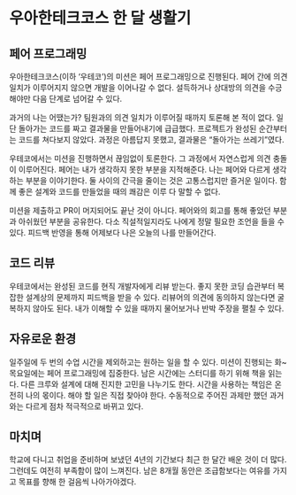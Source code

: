 # 우아한테크코스 한 달 생활기

## 페어 프로그래밍

우아한테크코스(이하 ‘우테코’)의 미션은 페어 프로그래밍으로 진행된다. 페어 간에 의견 일치가 이루어지지 않으면 개발을 이어나갈 수 없다. 설득하거나 상대방의 의견을 수긍해야만 다음 단계로 넘어갈 수 있다.

과거의 나는 어땠는가? 팀원과의 의견 일치가 이루어질 때까지 토론해 본 적이 없다. 일단 돌아가는 코드를 짜고 결과물을 만들어내기에 급급했다. 프로젝트가 완성된 순간부터는 코드를 쳐다보지 않았다. 과정은 아름답지 못했고, 결과물은 “돌아가는 쓰레기”였다.

우테코에서는 미션을 진행하면서 끊임없이 토론한다. 그 과정에서 자연스럽게 의견 충돌이 이루어진다. 페어는 내가 생각하지 못한 부분을 지적해준다. 나는 페어와 다르게 생각하는 부분을 이야기한다. 둘 사이의 간극을 줄이는 것은 고통스럽지만 즐거운 일이다. 함께 좋은 설계와 코드를 만들었을 때의 쾌감은 이루 다 말할 수 없다.

미션을 제출하고 PR이 머지되어도 끝난 것이 아니다. 페어와의 회고를 통해 좋았던 부분과 아쉬웠던 부분을 공유한다. 다소 직설적일지라도 나에게 정말 필요한 조언을 들을 수 있다. 피드백 반영을 통해 어제보다 나은 오늘의 나를 만들어간다.

## 코드 리뷰

우테코에서는 완성된 코드를 현직 개발자에게 리뷰 받는다. 좋지 못한 코딩 습관부터 복잡한 설계상의 문제까지 피드백을 받을 수 있다. 리뷰어의 의견에 동의하지 않는다면 굴복하지 않아도 된다. 내가 이해할 수 있을 때까지 물어보거나 반박 주장을 펼칠 수 있다.

## 자유로운 환경

일주일에 두 번의 수업 시간을 제외하고는 원하는 일을 할 수 있다. 미션이 진행되는 화~목요일에는 페어 프로그래밍에 집중한다. 남은 시간에는 스터디를 하기 위해 책을 읽는다. 다른 크루와 설계에 대해 진지한 고민을 나누기도 한다. 시간을 사용하는 책임은 온전히 나의 몫이다. 해야 할 일은 직접 찾아야 한다. 수동적으로 주어진 과제만 했던 과거와는 다르게 점차 적극적으로 바뀌고 있다.

## 마치며

학교에 다니고 취업을 준비하며 보냈던 4년의 기간보다 최근 한 달간 배운 것이 더 많다. 그런데도 여전히 부족함이 많이 느껴진다. 남은 8개월 동안은 조급함보다는 여유를 가지고 목표를 향해 한 걸음씩 나아가야겠다.
